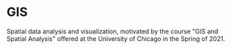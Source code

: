 # GIS
Spatial data analysis and visualization, motivated by the course "GIS and Spatial Analysis" offered at the University of Chicago in the Spring of 2021.

